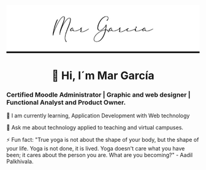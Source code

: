 ![alt cabecera](./img/1719348181334.jpg)

<h1 style="text-align:center;">👋 Hi, I´m Mar García</h1>

### Certified Moodle Administrator | Graphic and web designer | Functional Analyst and Product Owner.


🌱 I am currently learning, Application Development with Web technology

💬 Ask me about technology applied to teaching and virtual campuses.

⚡ Fun fact: "True yoga is not about the shape of your body, but the shape of your life. Yoga is not done, it is lived. Yoga doesn't care what you have been; it cares about the person you are. What are you becoming?" - Aadil Palkhivala.


<!--
**mgarciaben37/mgarciaben37** is a ✨ _special_ ✨ repository because its `README.md` (this file) appears on your GitHub profile.

Here are some ideas to get you started:

- 🔭 I’m currently working on ...
- 🌱 I’m currently learning ...
- 👯 I’m looking to collaborate on ...
- 🤔 I’m looking for help with ...
- 💬 Ask me about ...
- 📫 How to reach me: ...
- 😄 Pronouns: ...
- ⚡ Fun fact: ...
-->
